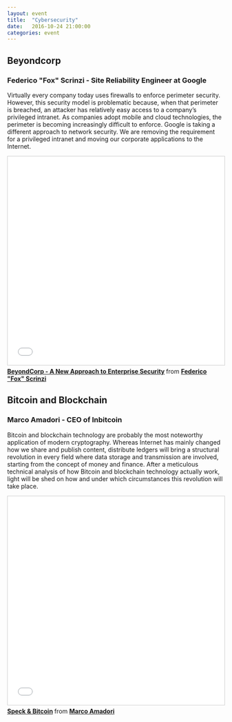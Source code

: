 ```yaml
---
layout: event
title:  "Cybersecurity"
date:   2016-10-24 21:00:00
categories: event
---
```


## Beyondcorp
### Federico "Fox" Scrinzi - Site Reliability Engineer at Google

Virtually every company today uses firewalls to enforce perimeter security. However, this security model is problematic because, when that perimeter is breached, an attacker has relatively easy access to a company’s privileged intranet. As companies adopt mobile and cloud technologies, the perimeter is becoming increasingly difficult to enforce. Google is taking a different approach to network security. We are removing the requirement for a privileged intranet and moving our corporate applications to the Internet.

<iframe src="//www.slideshare.net/slideshow/embed_code/key/ntzg4mOeQaiz4w" width="595" height="485" frameborder="0" marginwidth="0" marginheight="0" scrolling="no" style="border:1px solid #CCC; border-width:1px; margin-bottom:5px; max-width: 100%;" allowfullscreen> </iframe> <div style="margin-bottom:5px"> <strong> <a href="//www.slideshare.net/speckandtech/beyondcorp-a-new-approach-to-enterprise-security" title="BeyondCorp - A New Approach to Enterprise Security" target="_blank">BeyondCorp - A New Approach to Enterprise Security</a> </strong> from <strong><a target="_blank" href="//www.linkedin.com/in/fox91/">Federico "Fox" Scrinzi</a></strong> </div>

## Bitcoin and Blockchain
### Marco Amadori - CEO of Inbitcoin

Bitcoin and blockchain technology are probably the most noteworthy application of modern cryptography. Whereas Internet has mainly changed how we share and publish content, distribute ledgers will bring a structural revolution in every field where data storage and transmission are involved, starting from the concept of money and finance. After a meticulous technical analysis of how Bitcoin and blockchain technology actually work, light will be shed on how and under which circumstances this revolution will take place.

<iframe src="//www.slideshare.net/slideshow/embed_code/key/l6tLTY4d9rkk22" width="595" height="485" frameborder="0" marginwidth="0" marginheight="0" scrolling="no" style="border:1px solid #CCC; border-width:1px; margin-bottom:5px; max-width: 100%;" allowfullscreen> </iframe> <div style="margin-bottom:5px"> <strong> <a href="//www.slideshare.net/marcoamadori/speck-bitcoin" title="Speck &amp; Bitcoin" target="_blank">Speck &amp; Bitcoin</a> </strong> from <strong><a target="_blank" href="https://www.linkedin.com/in/marco-amadori-3b691223/">Marco Amadori</a></strong> </div>
